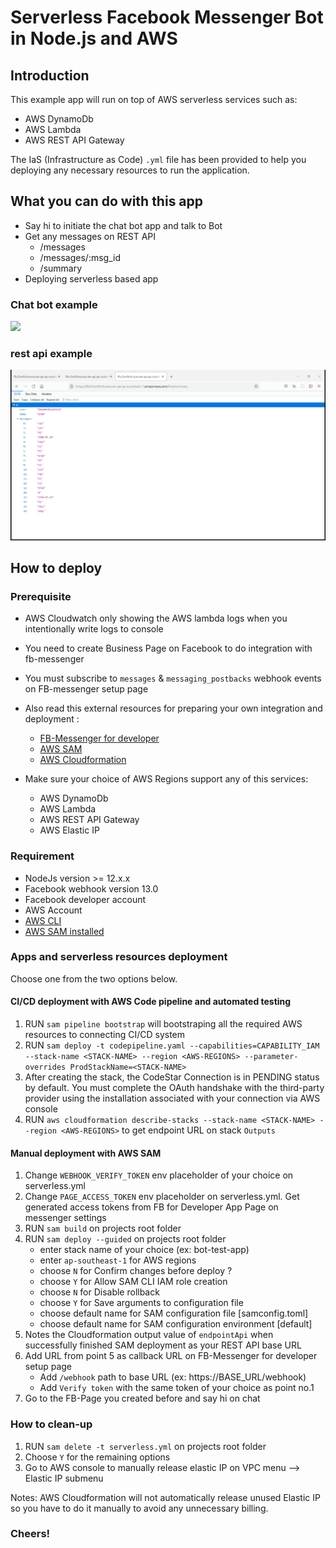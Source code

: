 # Serverless Facebook Messenger Bot in Node.js and AWS

## Introduction

This example app will run on top of AWS serverless services such as:

- AWS DynamoDb
- AWS Lambda
- AWS REST API Gateway

The IaS (Infrastructure as Code) `.yml` file has been provided to help you deploying any necessary resources to run the application.

## What you can do with this app

- Say hi to initiate the chat bot app and talk to Bot
- Get any messages on REST API
  - /messages
  - /messages/:msg_id
  - /summary
- Deploying serverless based app

### Chat bot example

![](/gif/chat-bot.gif)

### rest api example

![](/gif/rest-api.gif)

## How to deploy

### Prerequisite

- AWS Cloudwatch only showing the AWS lambda logs when you intentionally write logs to console
- You need to create Business Page on Facebook to do integration with fb-messenger
- You must subscribe to `messages` & `messaging_postbacks` webhook events on FB-messenger setup page
- Also read this external resources for preparing your own integration and deployment :

  - [FB-Messenger for developer](https://developers.facebook.com/docs/messenger-platform/getting-started)
  - [AWS SAM](https://docs.aws.amazon.com/serverless-application-model/latest/developerguide/what-is-sam.html)
  - [AWS Cloudformation](https://docs.aws.amazon.com/AWSCloudFormation/latest/UserGuide/Welcome.html)

- Make sure your choice of AWS Regions support any of this services:

  - AWS DynamoDb
  - AWS Lambda
  - AWS REST API Gateway
  - AWS Elastic IP

### Requirement

- NodeJs version >= 12.x.x
- Facebook webhook version 13.0
- Facebook developer account
- AWS Account
- [AWS CLI](https://aws.amazon.com/cli/)
- [AWS SAM installed](https://docs.aws.amazon.com/serverless-application-model/latest/developerguide/what-is-sam.html)

### Apps and serverless resources deployment
Choose one from the two options below.

#### CI/CD deployment with AWS Code pipeline and automated testing
1. RUN `sam pipeline bootstrap` will bootstraping all the required AWS resources to connecting CI/CD system
2. RUN `sam deploy -t codepipeline.yaml --capabilities=CAPABILITY_IAM --stack-name <STACK-NAME> --region <AWS-REGIONS> --parameter-overrides ProdStackName=<STACK-NAME>`
3. After creating the stack, the CodeStar Connection is in PENDING status by default. You must complete the OAuth handshake with the third-party provider using the installation associated with your connection via AWS console
4. RUN `aws cloudformation describe-stacks --stack-name <STACK-NAME> --region <AWS-REGIONS>` to get endpoint URL on stack `Outputs`

#### Manual deployment with AWS SAM
1. Change `WEBHOOK_VERIFY_TOKEN` env placeholder of your choice on serverless.yml
2. Change `PAGE_ACCESS_TOKEN` env placeholder on serverless.yml. Get generated access tokens from FB for Developer App Page on messenger settings 
3. RUN `sam build` on projects root folder
4. RUN `sam deploy --guided` on projects root folder
   - enter stack name of your choice (ex: bot-test-app)
   - enter `ap-southeast-1` for AWS regions
   - choose `N` for Confirm changes before deploy ?
   - choose `Y` for Allow SAM CLI IAM role creation
   - choose `N` for Disable rollback
   - choose `Y` for Save arguments to configuration file
   - choose default name for SAM configuration file [samconfig.toml]
   - choose default name for SAM configuration environment [default]
5. Notes the Cloudformation output value of `endpointApi` when successfully finished SAM deployment as your REST API base URL
6. Add URL from point 5 as callback URL on FB-Messenger for developer setup page
   - Add `/webhook` path to base URL (ex: https://BASE_URL/webhook)
   - Add `Verify token` with the same token of your choice as point no.1 
7. Go to the FB-Page you created before and say hi on chat

### How to clean-up

1. RUN `sam delete -t serverless.yml` on projects root folder
2. Choose `Y` for the remaining options
3. Go to AWS console to manually release elastic IP on VPC menu --> Elastic IP submenu

Notes: AWS Cloudformation will not automatically release unused Elastic IP so you have to do it manually to avoid any unnecessary billing.

### Cheers!
